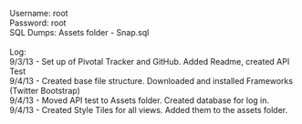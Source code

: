 Username: root<br>
Password: root<br>
SQL Dumps: Assets folder - Snap.sql
<br><br>
Log:<br>
9/3/13 -  Set up of Pivotal Tracker and GitHub. Added Readme, created API Test<br>
9/4/13 - Created base file structure. Downloaded and installed Frameworks (Twitter Bootstrap)<br>
9/4/13 - Moved API test to Assets folder. Created database for log in.<br>
9/4/13 - Created Style Tiles for all views. Added them to the assets folder.<br>